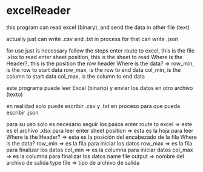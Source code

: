 # excelReader
this program can read excel (binary), and send the data in other file (text)

actually just can write .csv and .txt
in process for that can write .json

for use just is necessary follow the steps
enter route to excel, this is the file .xlsx to read
enter sheet position, this is the sheet to read
Where is the Header?, this is the position the row header
Where is the data? =>
row_min, is the row to start data
row_max, is the row to end data
col_min, is the column to start data
col_max, is the column to end data

este programa puede leer Excel (binario) y enviar los datos en otro archivo (texto)

en realidad solo puede escribir .csv y .txt
en proceso para que pueda escribir .json

para su uso solo es necesario seguir los pasos
enter route to excel => este es el archivo .xlsx para leer
enter sheet position => esta es la hoja para leer
Where is the Header? => esta es la posición del encabezado de la fila
Where is the data?
             row_min => es la fila para iniciar los datos
             row_max => es la fila para finalizar los datos
             col_min => es la columna para iniciar datos
             col_max => es la columna para finalizar los datos
name file output     => nombre del archivo de salida
type file            => tipo de archivo de salida
